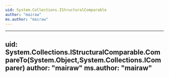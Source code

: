 ```yaml
---
uid: System.Collections.IStructuralComparable
author: "mairaw"
ms.author: "mairaw"
---
```


---
uid: System.Collections.IStructuralComparable.CompareTo(System.Object,System.Collections.IComparer)
author: "mairaw"
ms.author: "mairaw"
---
